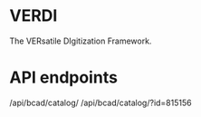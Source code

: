 VERDI
=====

The VERsatile DIgitization Framework.

# API endpoints
/api/bcad/catalog/
/api/bcad/catalog/?id=815156
